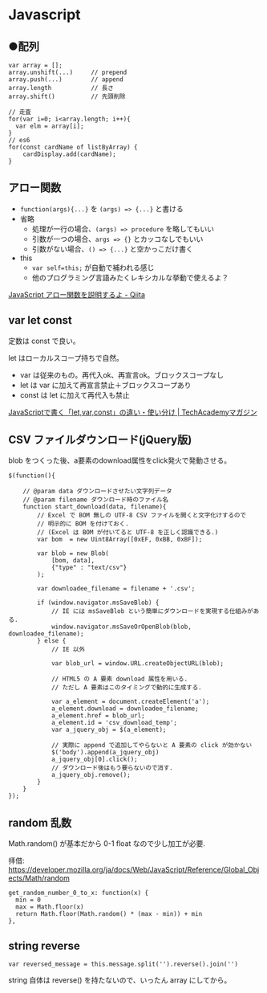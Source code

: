 # Javascript

## ●配列

```
var array = [];
array.unshift(...)     // prepend
array.push(...)        // append
array.length           // 長さ
array.shift()          // 先頭削除

// 走査
for(var i=0; i<array.length; i++){
  var elm = array[i];
}
// es6
for(const cardName of listByArray) {
    cardDisplay.add(cardName);
}
```

## アロー関数
- `function(args){...}` を `(args) => {...}` と書ける
- 省略
    - 処理が一行の場合、`(args) => procedure` を略してもいい
    - 引数が一つの場合、`args => {}` とカッコなしでもいい
    - 引数がない場合、`() => {...}` と空かっこだけ書く
- this
    - `var self=this;` が自動で補われる感じ
    - 他のプログラミング言語みたくレキシカルな挙動で使えるよ？

[JavaScript アロー関数を説明するよ - Qiita](https://qiita.com/may88seiji/items/4a49c7c78b55d75d693b)

## var let const
定数は const で良い。

let はローカルスコープ持ちで自然。

- var は従来のもの。再代入ok、再宣言ok。ブロックスコープなし
- let は var に加えて再宣言禁止＋ブロックスコープあり
- const は let に加えて再代入も禁止

[JavaScriptで書く「let,var,const」の違い・使い分け | TechAcademyマガジン](https://techacademy.jp/magazine/14872)

## CSV ファイルダウンロード(jQuery版)
blob をつくった後、a要素のdownload属性をclick発火で発動させる。

```
$(function(){

    // @param data ダウンロードさせたい文字列データ
    // @param filename ダウンロード時のファイル名
    function start_download(data, filename){
        // Excel で BOM 無しの UTF-8 CSV ファイルを開くと文字化けするので
        // 明示的に BOM を付けておく.
        // (Excel は BOM が付いてると UTF-8 を正しく認識できる.)
        var bom  = new Uint8Array([0xEF, 0xBB, 0xBF]);

        var blob = new Blob(
            [bom, data],
            {"type" : "text/csv"}
        );

        var downloadee_filename = filename + '.csv';

        if (window.navigator.msSaveBlob) {
            // IE には msSaveBlob という簡単にダウンロードを実現する仕組みがある.
            window.navigator.msSaveOrOpenBlob(blob, downloadee_filename);
        } else {
            // IE 以外

            var blob_url = window.URL.createObjectURL(blob);

            // HTML5 の A 要素 download 属性を用いる.
            // ただし A 要素はこのタイミングで動的に生成する.

            var a_element = document.createElement('a');
            a_element.download = downloadee_filename;
            a_element.href = blob_url;
            a_element.id = 'csv_download_temp';
            var a_jquery_obj = $(a_element);

            // 実際に append で追加してやらないと A 要素の click が効かない
            $('body').append(a_jquery_obj)
            a_jquery_obj[0].click();
            // ダウンロード後はもう要らないので消す.
            a_jquery_obj.remove();
        }
    }
});
```

## random 乱数

Math.random() が基本だから 0-1 float なので少し加工が必要.

拝借: https://developer.mozilla.org/ja/docs/Web/JavaScript/Reference/Global_Objects/Math/random

```
get_random_number_0_to_x: function(x) {
  min = 0
  max = Math.floor(x)
  return Math.floor(Math.random() * (max - min)) + min
},
```

## string reverse

```
var reversed_message = this.message.split('').reverse().join('')
```

string 自体は reverse() を持たないので、いったん array にしてから。
